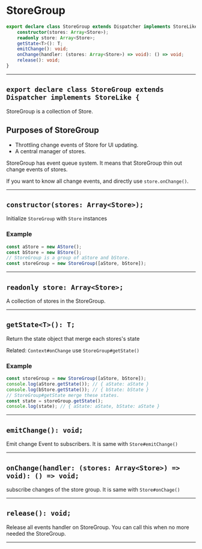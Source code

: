 # StoreGroup
<!-- THIS DOCUMENT IS AUTOMATICALLY GENERATED FROM src/*.ts -->
<!-- Please edit src/*.ts and `npm run build:docs:api` -->


```typescript
export declare class StoreGroup extends Dispatcher implements StoreLike {
    constructor(stores: Array<Store>);
    readonly store: Array<Store>;
    getState<T>(): T;
    emitChange(): void;
    onChange(handler: (stores: Array<Store>) => void): () => void;
    release(): void;
}
```

----

## `export declare class StoreGroup extends Dispatcher implements StoreLike {`


StoreGroup is a collection of Store.

## Purposes of StoreGroup

- Throttling change events of Store for UI updating.
- A central manager of stores.

StoreGroup has event queue system.
It means that StoreGroup thin out change events of stores.

If you want to know all change events, and directly use `store.onChange()`.

----

## `constructor(stores: Array<Store>);`


Initialize `StoreGroup` with `Store` instances

### Example

```js
const aStore = new AStore();
const bStore = new BStore();
// StoreGroup is a group of aStore and bStore.
const storeGroup = new StoreGroup([aStore, bStore]);
```

----

## `readonly store: Array<Store>;`


A collection of stores in the StoreGroup.

----

## `getState<T>(): T;`


Return the state object that merge each stores's state

Related: `Context#onChange` use `StoreGroup#getState()`

### Example

```js
const storeGroup = new StoreGroup([aStore, bStore]);
console.log(aStore.getState()); // { aState: aState }
console.log(bStore.getState()); // { bState: bState }
// StoreGroup#getState merge these states.
const state = storeGroup.getState();
console.log(state); // { aState: aState, bState: aState }

```

----

## `emitChange(): void;`


Emit change Event to subscribers.
It is same with `Store#emitChange()`

----

## `onChange(handler: (stores: Array<Store>) => void): () => void;`


subscribe changes of the store group.
It is same with `Store#onChage()`

----

## `release(): void;`


Release all events handler on StoreGroup.
You can call this when no more needed the StoreGroup.

----

